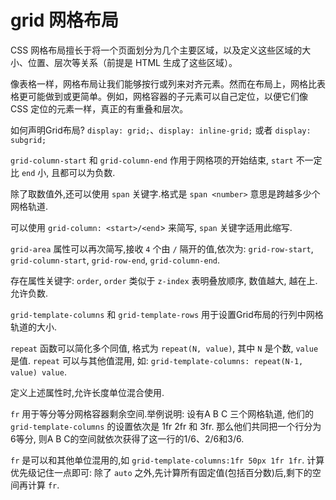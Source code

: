 # grid 网格布局

CSS 网格布局擅长于将一个页面划分为几个主要区域，以及定义这些区域的大小、位置、层次等关系（前提是 HTML 生成了这些区域）。

像表格一样，网格布局让我们能够按行或列来对齐元素。然而在布局上，网格比表格更可能做到或更简单。例如，网格容器的子元素可以自己定位，以便它们像 CSS 定位的元素一样，真正的有重叠和层次。

如何声明Grid布局? `display: grid;`、`display: inline-grid;` 或者 `display: subgrid;`

`grid-column-start` 和 `grid-column-end` 作用于网格项的开始结束, `start` 不一定比 `end` 小, 且都可以为负数.

除了取数值外,还可以使用 `span` 关键字.格式是 `span <number>` 意思是跨越多少个网格轨道.

可以使用 `grid-column: <start>/<end`> 来简写, `span` 关键字适用此缩写.

`grid-area` 属性可以再次简写,接收 `4` 个由 `/` 隔开的值,依次为: `grid-row-start`, `grid-column-start`, `grid-row-end`, `grid-column-end`.

存在属性关键字: `order`, `order` 类似于 `z-index` 表明叠放顺序, 数值越大, 越在上. 允许负数.

`grid-template-columns` 和 `grid-template-rows` 用于设置Grid布局的行列中网格轨道的大小.

`repeat` 函数可以简化多个同值, 格式为 `repeat(N, value)`, 其中 `N` 是个数, `value` 是值. `repeat` 可以与其他值混用, 如: `grid-template-columns: repeat(N-1, value) value`.

定义上述属性时,允许长度单位混合使用.

`fr` 用于等分等分网格容器剩余空间.举例说明: 设有A B C 三个网格轨道, 他们的 `grid-template-columns` 的设置依次是 1fr 2fr 和 3fr. 那么他们共同把一个行分为6等分, 则A B C的空间就依次获得了这一行的1/6、2/6和3/6.

`fr` 是可以和其他单位混用的,如 `grid-template-columns:1fr 50px 1fr 1fr`. 计算优先级记住一点即可: 除了 `auto` 之外,先计算所有固定值(包括百分数)后,剩下的空间再计算 `fr`.
